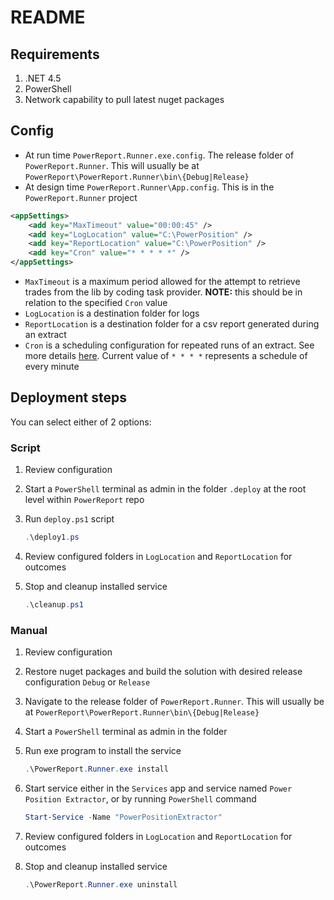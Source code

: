 # README

## Requirements

1. .NET 4.5
2. PowerShell
3. Network capability to pull latest nuget packages

## Config

- At run time `PowerReport.Runner.exe.config`. The release folder of `PowerReport.Runner`. This will usually be at `PowerReport\PowerReport.Runner\bin\{Debug|Release}`
- At design time `PowerReport.Runner\App.config`. This is in the `PowerReport.Runner` project

```xml
<appSettings>
    <add key="MaxTimeout" value="00:00:45" />
    <add key="LogLocation" value="C:\PowerPosition" />
    <add key="ReportLocation" value="C:\PowerPosition" />
    <add key="Cron" value="* * * * *" />
</appSettings>
```

- `MaxTimeout` is a maximum period allowed for the attempt to retrieve trades from the lib by coding task provider.
  **NOTE:** this should be in relation to the specified `Cron` value
- `LogLocation` is a destination folder for logs
- `ReportLocation` is a destination folder for a csv report generated during an extract
- `Cron` is a scheduling configuration for repeated runs of an extract. See more details [here](https://en.wikipedia.org/wiki/Cron). Current value of `* * * *` represents a schedule of every minute

## Deployment steps

You can select either of 2 options:

### Script

1. Review configuration
2. Start a `PowerShell` terminal as admin in the folder `.deploy` at the root level within `PowerReport` repo
3. Run `deploy.ps1` script

   ```PowerShell
   .\deploy1.ps
   ```

4. Review configured folders in `LogLocation` and `ReportLocation` for outcomes
5. Stop and cleanup installed service

   ```PowerShell
   .\cleanup.ps1
   ```

### Manual

1. Review configuration
2. Restore nuget packages and build the solution with desired release configuration `Debug` or `Release`
3. Navigate to the release folder of `PowerReport.Runner`. This will usually be at `PowerReport\PowerReport.Runner\bin\{Debug|Release}`
4. Start a `PowerShell` terminal as admin in the folder
5. Run exe program to install the service

   ```PowerShell
   .\PowerReport.Runner.exe install
   ```

6. Start service either in the `Services` app and service named `Power Position Extractor`, or by running `PowerShell` command

   ```PowerShell
   Start-Service -Name "PowerPositionExtractor"
   ```

7. Review configured folders in `LogLocation` and `ReportLocation` for outcomes
8. Stop and cleanup installed service

   ```PowerShell
   .\PowerReport.Runner.exe uninstall
   ```
